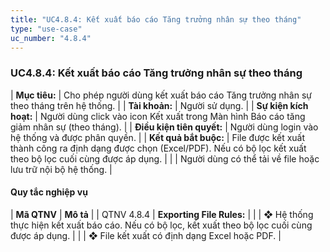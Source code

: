 ```yaml
---
title: "UC4.8.4: Kết xuất báo cáo Tăng trưởng nhân sự theo tháng"
type: "use-case"
uc_number: "4.8.4"
---
```


### UC4.8.4: Kết xuất báo cáo Tăng trưởng nhân sự theo tháng

| **Mục tiêu:** | Cho phép người dùng kết xuất báo cáo Tăng trưởng nhân sự theo tháng trên hệ thống. |
| **Tài khoản:** | Người sử dụng. |
| **Sự kiện kích hoạt:** | Người dùng click vào icon Kết xuất trong Màn hình Báo cáo tăng giảm nhân sự (theo tháng). |
| **Điều kiện tiên quyết:** | Người dùng login vào hệ thống và được phân quyền. |
| **Kết quả bắt buộc:** | File được kết xuất thành công ra định dạng được chọn (Excel/PDF). Nếu có bộ lọc kết xuất theo bộ lọc cuối cùng được áp dụng. |
|  | Người dùng có thể tải về file hoặc lưu trữ nội bộ hệ thống. |

#### Quy tắc nghiệp vụ

| **Mã QTNV** | **Mô tả** |
| QTNV 4.8.4 | **Exporting File Rules:** |
|  | ❖ Hệ thống thực hiện kết xuất báo cáo. Nếu có bộ lọc, kết xuất theo bộ lọc cuối cùng được áp dụng. |
|  | ❖ File kết xuất có định dạng Excel hoặc PDF. |

